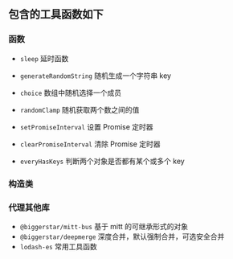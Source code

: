 ## 包含的工具函数如下

### 函数

- `sleep`
  延时函数

- `generateRandomString`
  随机生成一个字符串 key

- `choice`
  数组中随机选择一个成员

- `randomClamp`
  随机获取两个数之间的值

- `setPromiseInterval`
  设置 Promise 定时器

- `clearPromiseInterval`
  清除 Promise 定时器

- `everyHasKeys`
  判断两个对象是否都有某个或多个 key

### 构造类

### 代理其他库

- `@biggerstar/mitt-bus` 基于 mitt 的可继承形式的对象
- `@biggerstar/deepmerge` 深度合并，默认强制合并，可选安全合并
- `lodash-es` 常用工具函数
